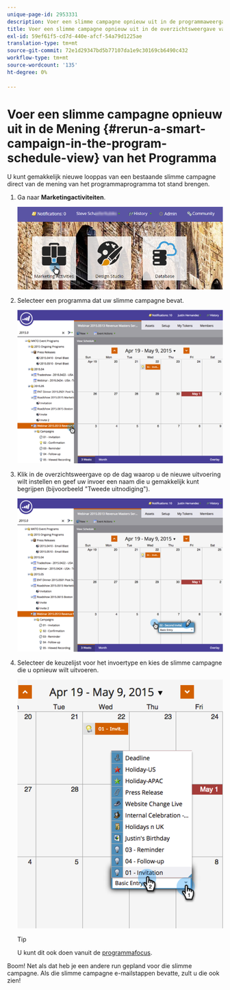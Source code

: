 ```yaml
---
unique-page-id: 2953331
description: Voer een slimme campagne opnieuw uit in de programmaweergave - Marketo Docs - Productdocumentatie
title: Voer een slimme campagne opnieuw uit in de overzichtsweergave van het programma
exl-id: 59ef61f5-cd7d-440e-afcf-54a79d1225ae
translation-type: tm+mt
source-git-commit: 72e1d29347bd5b77107da1e9c30169cb6490c432
workflow-type: tm+mt
source-wordcount: '135'
ht-degree: 0%

---
```


# Voer een slimme campagne opnieuw uit in de Mening {#rerun-a-smart-campaign-in-the-program-schedule-view} van het Programma

U kunt gemakkelijk nieuwe looppas van een bestaande slimme campagne direct van de mening van het programmaprogramma tot stand brengen.

1. Ga naar **Marketingactiviteiten**.

   ![](assets/login-marketing-activities-3.png)

1. Selecteer een programma dat uw slimme campagne bevat.

   ![](assets/image2015-4-16-14-3a40-3a11.png)

1. Klik in de overzichtsweergave op de dag waarop u de nieuwe uitvoering wilt instellen en geef uw invoer een naam die u gemakkelijk kunt begrijpen (bijvoorbeeld &quot;Tweede uitnodiging&quot;).

   ![](assets/image2015-4-16-14-3a42-3a0.png)

1. Selecteer de keuzelijst voor het invoertype en kies de slimme campagne die u opnieuw wilt uitvoeren.

   ![](assets/image2015-4-16-15-3a26-3a33.png)

   >[!TIP]
   >
   >U kunt dit ook doen vanuit de [programmafocus](/help/marketo/product-docs/core-marketo-concepts/marketing-calendar/understanding-the-calendar/understand-enable-program-focus.md).

Boom! Net als dat heb je een andere run gepland voor die slimme campagne. Als die slimme campagne e-mailstappen bevatte, zult u die ook zien!

